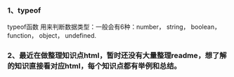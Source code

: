 ### 1、typeof  
typeof函数 用来判断数据类型：一般会有6种：number， string， boolean， function， object， undefined.
### 2、最近在做整理知识点html，暂时还没有大量整理readme，想了解的知识直接看对应html，每个知识点都有举例和总结。


